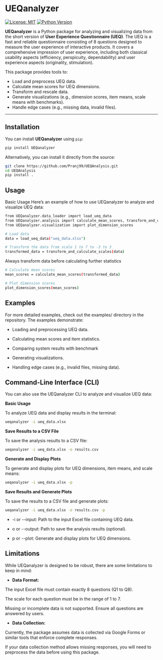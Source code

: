 # UEQanalyzer

[![License: MIT](https://img.shields.io/badge/License-MIT-yellow.svg)](https://opensource.org/licenses/MIT)
[![Python Version](https://img.shields.io/badge/python-3.6%2B-blue)](https://www.python.org/)

**UEQanalyzer** is a Python package for analyzing and visualizing data from the short version of **User Experience Questionnaire (UEQ)**. The UEQ is a fast and reliable questionnaire consisting of 8 questions designed to measure the user experience of interactive products. It covers a comprehensive impression of user experience, including both classical usability aspects (efficiency, perspicuity, dependability) and user experience aspects (originality, stimulation). 

This package provides tools to:
- Load and preprocess UEQ data.
- Calculate mean scores for UEQ dimensions.
- Transform and rescale data.
- Generate visualizations (e.g., dimension scores, item means, scale means with benchmarks).
- Handle edge cases (e.g., missing data, invalid files).

---

## Installation

You can install **UEQanalyzer** using `pip`:

```bash
pip install UEQanalyzer
```
Alternatively, you can install it directly from the source:
```bash
git clone https://github.com/Pranj99/UEQAnalysis.git
cd UEQAnalysis
pip install .
```
## Usage
Basic Usage
Here’s an example of how to use UEQanalyzer to analyze and visualize UEQ data:
```bash
from UEQanalyzer.data_loader import load_ueq_data
from UEQanalyzer.analysis import calculate_mean_scores, transform_and_calculate_scales
from UEQanalyzer.visualization import plot_dimension_scores

# Load data
data = load_ueq_data("ueq_data.xlsx")

# Transform the data from scale 1 to 7 to -3 to 3 
transformed_data = transform_and_calculate_scales(data)
```
Always transform data before calculating further statistics

```bash
# Calculate mean scores
mean_scores = calculate_mean_scores(transformed_data)

# Plot dimension scores
plot_dimension_scores(mean_scores)
```
## Examples
For more detailed examples, check out the examples/ directory in the repository. The examples demonstrate:

- Loading and preprocessing UEQ data.

- Calculating mean scores and item statistics.

- Comparing system results with benchmark
  
- Generating visualizations.

- Handling edge cases (e.g., invalid files, missing data).
## Command-Line Interface (CLI)

You can also use the UEQanalyzer CLI to analyze and visualize UEQ data:

**Basic Usage**

To analyze UEQ data and display results in the terminal:
```bash
ueqanalyzer -i ueq_data.xlsx
```
**Save Results to a CSV File**

To save the analysis results to a CSV file:
```bash
ueqanalyzer -i ueq_data.xlsx -o results.csv
```
**Generate and Display Plots**

To generate and display plots for UEQ dimensions, item means, and scale means:
```bash
ueqanalyzer -i ueq_data.xlsx -p
```
**Save Results and Generate Plots**

To save the results to a CSV file and generate plots:
```bash
ueqanalyzer -i ueq_data.xlsx -o results.csv -p
```

- -i or --input: Path to the input Excel file containing UEQ data.

- o or --output: Path to save the analysis results (optional).

- p or --plot: Generate and display plots for UEQ dimensions.

## Limitations

While UEQanalyzer is designed to be robust, there are some limitations to keep in mind:

- **Data Format:**

The input Excel file must contain exactly 8 questions (Q1 to Q8).

The scale for each question must be in the range of 1 to 7.

Missing or incomplete data is not supported. Ensure all questions are answered by users.

- **Data Collection:**

Currently, the package assumes data is collected via Google Forms or similar tools that enforce complete responses.

If your data collection method allows missing responses, you will need to preprocess the data before using this package.

